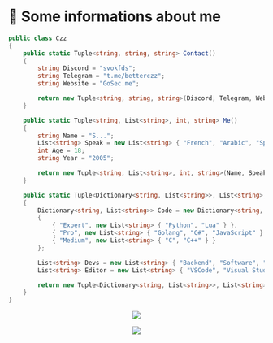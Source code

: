 # 💙  Some informations about me

```cs
public class Czz
{
    public static Tuple<string, string, string> Contact()
    {
        string Discord = "svokfds";
        string Telegram = "t.me/betterczz";
        string Website = "GoSec.me";

        return new Tuple<string, string, string>(Discord, Telegram, Website);
    }

    public static Tuple<string, List<string>, int, string> Me()
    {
        string Name = "S...";
        List<string> Speak = new List<string> { "French", "Arabic", "Spanish", "English" };
        int Age = 18;
        string Year = "2005";

        return new Tuple<string, List<string>, int, string>(Name, Speak, Age, Year);
    }

    public static Tuple<Dictionary<string, List<string>>, List<string>, List<string>> Dev()
    {
        Dictionary<string, List<string>> Code = new Dictionary<string, List<string>>
        {
            { "Expert", new List<string> { "Python", "Lua" } },
            { "Pro", new List<string> { "Golang", "C#", "JavaScript" } },
            { "Medium", new List<string> { "C", "C++" } }
        };

        List<string> Devs = new List<string> { "Backend", "Software", "Frontend (BAD)" };
        List<string> Editor = new List<string> { "VSCode", "Visual Studio", "CLion", "PyCharm", "IntelliJ Idea" };

        return new Tuple<Dictionary<string, List<string>>, List<string>, List<string>>(Code, Devs, Editor);
    }
}
```


<p align="center">
  <a href="https://skillicons.dev">
    <img src="https://skillicons.dev/icons?i=golang,python,cs,lua,js" />
  </a>
</p>

<p align="center">
  <a href="https://skillicons.dev">
    <img src="https://skillicons.dev/icons?i=c,cpp" />
  </a>
</p>
